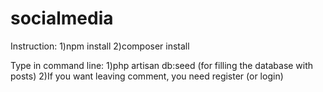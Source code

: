 # socialmedia
Instruction:
1)npm install
2)composer install


Type in command line:
1)php artisan db:seed  (for filling the database with posts)
2)If you want leaving comment, you need register (or login)

